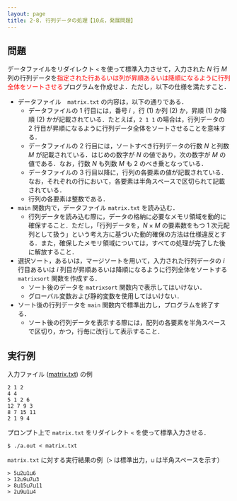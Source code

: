 ```yaml
---
layout: page
title: 2-8. 行列データの処理【10点，発展問題】
---
```


## 問題
データファイルをリダイレクト `<` を使って標準入力させて，入力された $N$ 行 $M$ 列の行列データを<font color="red">指定された行あるいは列が昇順あるいは降順になるように行列全体をソートさせる</font>プログラムを作成せよ．ただし，以下の仕様を満たすこと．

- データファイル　`matrix.txt` の内容は，以下の通りである．
  - データファイルの 1 行目には，番号 $i$ ，行 (1) か列 (2) か，昇順 (1) か降順 (2) かが記載されている．たとえば，`2 1 1` の場合は，行列データの 2 行目が昇順になるように行列データ全体をソートさせることを意味する．
  - データファイルの 2 行目には，ソートすべき行列データの行数 $N$ と列数 $M$ が記載されている．はじめの数字が $N$ の値であり，次の数字が $M$ の値である．なお，行数 $N$ も列数 $M$ も 2 のべき乗となっている．
  - データファイルの 3 行目以降に，行列の各要素の値が記載されている．なお，それぞれの行において，各要素は半角スペースで区切られて記載されている．
  - 行列の各要素は整数である．
- `main` 関数内で，データファイル `matrix.txt` を読み込む．
  - 行列データを読み込む際に，データの格納に必要なメモリ領域を動的に確保すること．ただし，「行列データを，$N \times M$ の要素数をもつ 1 次元配列として扱う」という考え方に基づいた動的確保の方法は仕様違反とする．また，確保したメモリ領域については，すべての処理が完了した後に解放すること．
- 選択ソート，あるいは，マージソートを用いて，入力された行列データの $i$ 行目あるいは $i$ 列目が昇順あるいは降順になるように行列全体をソートする `matrixsort` 関数を作成する．
  - ソート後のデータを `matrixsort` 関数内で表示してはいけない．
  - グローバル変数および静的変数を使用してはいけない．
- ソート後の行列データを `main` 関数内で標準出力し，プログラムを終了する．
  - ソート後の行列データを表示する際には，配列の各要素を半角スペースで区切り，かつ，行毎に改行して表示すること．

## 実行例
入力ファイル ([matrix.txt](./matrix.txt)) の例

```
2 1 2
4 4
5 1 2 6
12 7 9 3
8 7 15 11
2 1 9 4
```

プロンプト上で `matrix.txt` をリダイレクト `<` を使って標準入力させる．

```
$ ./a.out < matrix.txt
```

`matrix.txt` に対する実行結果の例（`>` は標準出力，`⊔` は半角スペースを示す）

```
> 5⊔2⊔1⊔6
> 12⊔9⊔7⊔3
> 8⊔15⊔7⊔11
> 2⊔9⊔1⊔4
```
